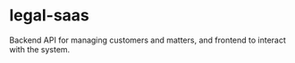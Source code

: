 # legal-saas

Backend API for managing customers and matters, and frontend to interact with the system.
